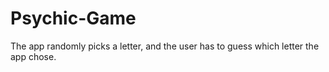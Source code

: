 # Psychic-Game
The app randomly picks a letter, and the user has to guess which letter the app chose. 
